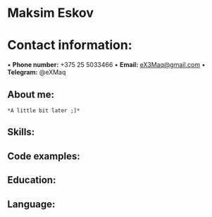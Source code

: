 # Maksim Eskov
# Contact information: 
• **Phone number:** +375 25 5033466
• **Email:** eX3Maq@gmail.com 
• **Telegram:** @eXMaq
## About me: 
    *A little bit later ;]*
## Skills:
## Code examples:
## Education:
## Language: